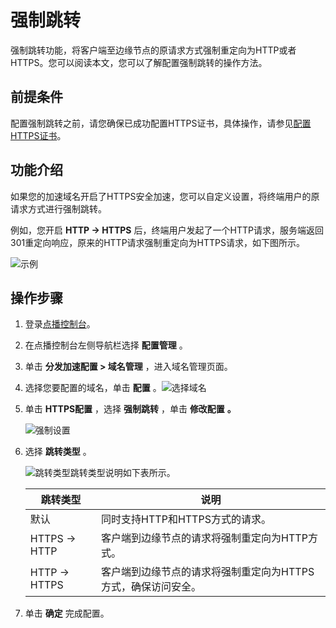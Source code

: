 强制跳转 
=========================

强制跳转功能，将客户端至边缘节点的原请求方式强制重定向为HTTP或者HTTPS。您可以阅读本文，您可以了解配置强制跳转的操作方法。

前提条件 
-------------------------

配置强制跳转之前，请您确保已成功配置HTTPS证书，具体操作，请参见[配置HTTPS证书](/intl.zh-CN/控制台指南/域名管理/HTTPS安全加速/HTTPS安全加速设置.md)。

功能介绍 
-------------------------

如果您的加速域名开启了HTTPS安全加速，您可以自定义设置，将终端用户的原请求方式进行强制跳转。

例如，您开启 **HTTP -\> HTTPS** 后，终端用户发起了一个HTTP请求，服务端返回301重定向响应，原来的HTTP请求强制重定向为HTTPS请求，如下图所示。

![示例](https://static-aliyun-doc.oss-accelerate.aliyuncs.com/assets/img/zh-CN/1447385061/p181993.png)

操作步骤 
-------------------------

1. 登录[点播控制台](https://vod.console.aliyun.com/)。

   

2. 在点播控制台左侧导航栏选择 **配置管理** 。

   

3. 单击 **分发加速配置 \> 域名管理** ，进入域名管理页面。

   

4. 选择您要配置的域名，单击 **配置** 。![选择域名](https://static-aliyun-doc.oss-accelerate.aliyuncs.com/assets/img/zh-CN/0198425061/p181835.png)

   

5. 单击 **HTTPS配置** ，选择 **强制跳转** ，单击 **修改配置** **。** 

   ![强制设置](https://static-aliyun-doc.oss-accelerate.aliyuncs.com/assets/img/zh-CN/2447385061/p181990.png)
   

6. 选择 **跳转类型** 。

   ![跳转类型](https://static-aliyun-doc.oss-accelerate.aliyuncs.com/assets/img/zh-CN/2447385061/p181991.png)跳转类型说明如下表所示。
   

   |      跳转类型      |                说明                 |
   |----------------|-----------------------------------|
   | 默认             | 同时支持HTTP和HTTPS方式的请求。              |
   | HTTPS -\> HTTP | 客户端到边缘节点的请求将强制重定向为HTTP方式。         |
   | HTTP -\> HTTPS | 客户端到边缘节点的请求将强制重定向为HTTPS方式，确保访问安全。 |

   

7. 单击 **确定** 完成配置。

   

   



